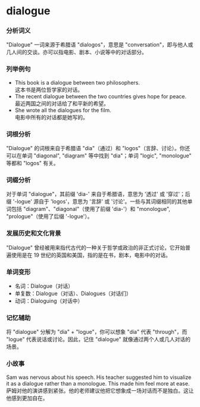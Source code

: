 # dialogue

### 分析词义

  

"Dialogue" 一词来源于希腊语 "dialogos"，意思是 "conversation"，即与他人或几人间的交谈。亦可以指电影、剧本、小说等中的对话部分。

  

### 列举例句

  

*   This book is a dialogue between two philosophers.  
    这本书是两位哲学家的对话。
*   The recent dialogue between the two countries gives hope for peace.  
    最近两国之间的对话给了和平新的希望。
*   She wrote all the dialogues for the film.  
    电影中所有的对话都是她写的。

  

### 词根分析

  

"Dialogue" 的词根来自于希腊语 "dia"（通过）和 "logos"（言辞、讨论）。你还可以在单词 "diagonal", "diagram" 等中找到 "dia"；单词 "logic", "monologue" 等都和 "logos" 有关。

  

### 词缀分析

  

对于单词 "dialogue"，其前缀 'dia-' 来自于希腊语，意思为 '透过' 或 '穿过'；后缀 '-logue' 源自于 'logos'，意思为 '言辞' 或 '讨论'。一些与其词缀相同的其他单词包括 "diagram"、"diagonal"（使用了前缀 'dia-'）和 "monologue", "prologue"（使用了后缀 '-logue'）。

  

### 发展历史和文化背景

  

"Dialogue" 曾经被用来指代古代的一种关于哲学或政治的非正式讨论，它开始普遍使用是在 19 世纪的英国和美国，指的是在书，剧本，电影中的对话。

  

### 单词变形

  

*   名词：Dialogue（对话）
*   单复数：Dialogue（对话）、Dialogues（对话们）
*   动词：Dialoguing（对话中）

  

### 记忆辅助

  

将 "dialogue" 分解为 "dia" + "logue"，你可以想象 "dia" 代表 "through"，而 "logue" 代表说话或讨论。因此，记住 "dialogue" 就像通过两个人或几人对话的场景。

  

### 小故事

  

Sam was nervous about his speech. His teacher suggested him to visualize it as a dialogue rather than a monologue. This made him feel more at ease.  
萨姆对他的演讲感到紧张。他的老师建议他把它想象成一场对话而不是独白。这让他感到更加自在。
